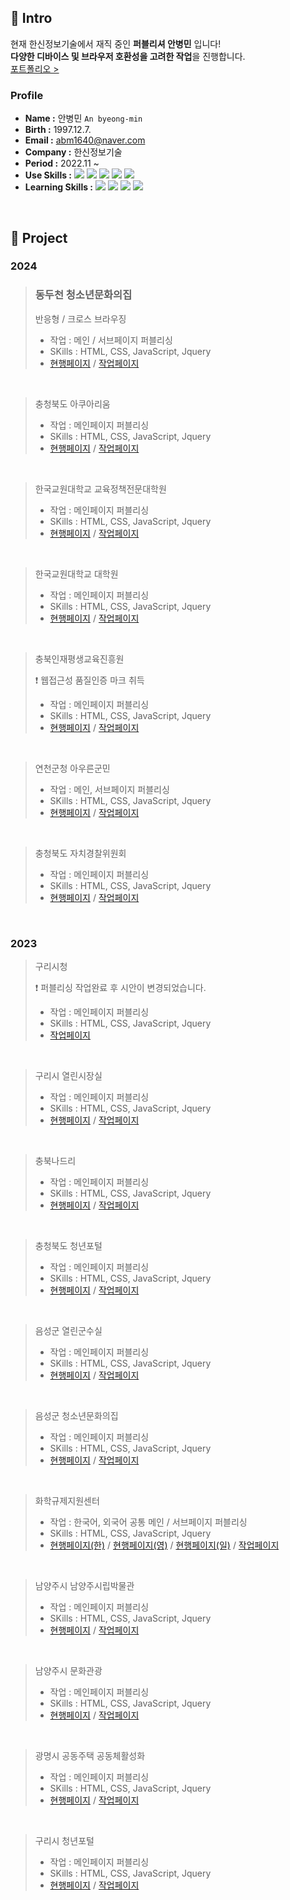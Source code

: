 ## 🤔 Intro
현재 한신정보기술에서 재직 중인 **퍼블리셔 안병민** 입니다!<br>
**다양한 디바이스 및 브라우저 호환성을 고려한 작업**을 진행합니다.<br>
[포트폴리오 >](https://byeongmin-publishing.github.io/Portfolio/)
  
### **Profile**
 - **Name :** 안병민 `An byeong-min`
  - **Birth :** 1997.12.7.
  - **Email :** abm1640@naver.com
  - **Company :** 한신정보기술
  - **Period :** 2022.11 ~
  - **Use Skills :** <img src="https://img.shields.io/badge/html5-E34F26?style=flat-square&logo=html5&logoColor=white"/> <img src="https://img.shields.io/badge/css3-1572B6?style=flat-square&logo=css3&logoColor=white"/> <img src="https://img.shields.io/badge/javascript-F7DF1E?style=flat-square&logo=javascript&logoColor=black"/> <img src="https://img.shields.io/badge/jquery-0769AD?style=flat-square&logo=jquery&logoColor=white"/> <img src="https://img.shields.io/badge/Photoshop-31A8FF?style=flat-square&logo=adobephotoshop&logoColor=white"/>
  - **Learning Skills :** <img src="https://img.shields.io/badge/typescript-3178C6?style=flat-square&logo=typescript&logoColor=white"/> <img src="https://img.shields.io/badge/react-61DAFB?style=flat-square&logo=react&logoColor=black"/> <img src="https://img.shields.io/badge/vue.js-4FC08D?style=flat-square&logo=vuedotjs&logoColor=white"/> <img src="https://img.shields.io/badge/next.js-black?style=flat-square&logo=nextdotjs&logoColor=white"/>
  
<br>

## 💬 Project
### 2024
> ### 동두천 청소년문화의집
> 반응형 / 크로스 브라우징
> - 작업 : 메인 / 서브페이지 퍼블리싱
> - SKills : HTML, CSS, JavaScript, Jquery
> - [현행페이지](https://www.ddc.go.kr/youthddc/index.do) / [작업페이지](https://byeongmin-publishing.github.io/Portfolio/chungbuk/site/art_2023/main.html)

<br />

> 충청북도 아쿠아리움
>
> - 작업 : 메인페이지 퍼블리싱
> - SKills : HTML, CSS, JavaScript, Jquery
> - [현행페이지](https://www.chungbuk.go.kr/aquarium/index.do) / [작업페이지](https://byeongmin-publishing.github.io/Portfolio/chungbuk/site/art_2023/main.html)

<br />

> 한국교원대학교 교육정책전문대학원
>
> - 작업 : 메인페이지 퍼블리싱
> - SKills : HTML, CSS, JavaScript, Jquery
> - [현행페이지](https://www.knue.ac.kr/edupol/index.do) / [작업페이지](https://byeongmin-publishing.github.io/Portfolio/yeoncheon/site/cyber/main.html)

<br />

> 한국교원대학교 대학원
>
> - 작업 : 메인페이지 퍼블리싱
> - SKills : HTML, CSS, JavaScript, Jquery
> - [현행페이지](https://www.knue.ac.kr/grad/index.do) / [작업페이지](https://byeongmin-publishing.github.io/Portfolio/yeoncheon/site/cyber/main.html)

<br />

> 충북인재평생교육진흥원
>
> ❗ 웹접근성 품질인증 마크 취득
> - 작업 : 메인페이지 퍼블리싱
> - SKills : HTML, CSS, JavaScript, Jquery
> - [현행페이지](https://www.cbitle.or.kr/www/index.do) / [작업페이지](https://byeongmin-publishing.github.io/Portfolio/chungbuk/site/art_2023/main.html)

<br />

> 연천군청 아우른군민
>
> - 작업 : 메인, 서브페이지 퍼블리싱
> - SKills : HTML, CSS, JavaScript, Jquery
> - [현행페이지](https://www.yeoncheon.go.kr/cyber/index.do) / [작업페이지](https://byeongmin-publishing.github.io/Portfolio/yeoncheon/site/cyber/main.html)

<br />

> 충청북도 자치경찰위원회
>
> - 작업 : 메인페이지 퍼블리싱
> - SKills : HTML, CSS, JavaScript, Jquery
> - [현행페이지](https://www.chungbuk.go.kr/cbppc/index.do) / [작업페이지](https://byeongmin-publishing.github.io/Portfolio/chungbuk/site/cbppc_2024/main.html)

<br />

### 2023
> 구리시청
>
> ❗ 퍼블리싱 작업완료 후 시안이 변경되었습니다.
> - 작업 : 메인페이지 퍼블리싱
> - SKills : HTML, CSS, JavaScript, Jquery
> - [작업페이지](https://byeongmin-publishing.github.io/Portfolio/guri/site/www_2023/main.html)

<br />

> 구리시 열린시장실
>
> - 작업 : 메인페이지 퍼블리싱
> - SKills : HTML, CSS, JavaScript, Jquery
> - [현행페이지](https://www.guri.go.kr/mayor/index.do) / [작업페이지](https://byeongmin-publishing.github.io/Portfolio/guri/site/mayor_2023/main.html)

<br />

> 충북나드리
>
> - 작업 : 메인페이지 퍼블리싱
> - SKills : HTML, CSS, JavaScript, Jquery
> - [현행페이지](https://tour.chungbuk.go.kr/www/index.do) / [작업페이지](https://byeongmin-publishing.github.io/Portfolio/chungbuktour/site/www_2023/index.html)

<br />

> 충청북도 청년포털
>
> - 작업 : 메인페이지 퍼블리싱
> - SKills : HTML, CSS, JavaScript, Jquery
> - [현행페이지](https://www.chungbuk.go.kr/young/index.do) / [작업페이지](https://byeongmin-publishing.github.io/Portfolio/chungbuk/site/young_2023/main.html)

<br />

> 음성군 열린군수실
>
> - 작업 : 메인페이지 퍼블리싱
> - SKills : HTML, CSS, JavaScript, Jquery
> - [현행페이지](https://www.eumseong.go.kr/mayor/index.do) / [작업페이지](https://byeongmin-publishing.github.io/Portfolio/eumseong/site/mayor/main.html)

<br />

> 음성군 청소년문화의집
>
> - 작업 : 메인페이지 퍼블리싱
> - SKills : HTML, CSS, JavaScript, Jquery
> - [현행페이지](https://www.eumseong.go.kr/esyouth/index.do) / [작업페이지](https://byeongmin-publishing.github.io/Portfolio/eumseong/site/esyouth/main.html)

<br />

> 화학규제지원센터
>
> - 작업 : 한국어, 외국어 공통 메인 / 서브페이지 퍼블리싱
> - SKills : HTML, CSS, JavaScript, Jquery
> - [현행페이지(한)](https://reach.ktr.or.kr/www/index.do) / [현행페이지(영)](https://reach.ktr.or.kr/en/index.do) / [현행페이지(일)](https://reach.ktr.or.kr/jp/index.do) / [작업페이지](https://byeongmin-publishing.github.io/Portfolio/ktr/site/www/main.html)

<br />

> 남양주시 남양주시립박물관
>
> - 작업 : 메인페이지 퍼블리싱
> - SKills : HTML, CSS, JavaScript, Jquery
> - [현행페이지](https://www.nyj.go.kr/museum/index.do) / [작업페이지](https://byeongmin-publishing.github.io/Portfolio/nyj/site/museum/main.html)

<br />

> 남양주시 문화관광
>
> - 작업 : 메인페이지 퍼블리싱
> - SKills : HTML, CSS, JavaScript, Jquery
> - [현행페이지](https://www.nyj.go.kr/culture/index.do) / [작업페이지](https://byeongmin-publishing.github.io/Portfolio/nyj/site/culture/main.html)

<br />

> 광명시 공동주택 공동체활성화
>
> - 작업 : 메인페이지 퍼블리싱
> - SKills : HTML, CSS, JavaScript, Jquery
> - [현행페이지](https://www.gm.go.kr/withapt/index.do) / [작업페이지](https://byeongmin-publishing.github.io/Portfolio/gm/site/withapt/main.html)

<br />

> 구리시 청년포털
>
> - 작업 : 메인페이지 퍼블리싱
> - SKills : HTML, CSS, JavaScript, Jquery
> - [현행페이지](https://www.guri.go.kr/youth/index.do) / [작업페이지](https://byeongmin-publishing.github.io/Portfolio/guri/site/youth/main.html)

<!--
**byeongmin-publishing/byeongmin-publishing** is a ✨ _special_ ✨ repository because its `README.md` (this file) appears on your GitHub profile.

Here are some ideas to get you started: 

- 🔭 I’m currently working on ...
- 🌱 I’m currently learning ...
- 👯 I’m looking to collaborate on ...
- 🤔 I’m looking for help with ...
- 💬 Ask me about ...
- 😄 Pronouns: ...
- ⚡ Fun fact: ...
-->
